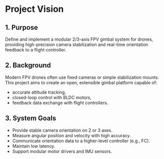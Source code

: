 # Project Vision

## 1. Purpose
Define and implement a modular 2/3-axis FPV gimbal system for drones,
providing high-precision camera stabilization and real-time orientation feedback
to a flight controller.

## 2. Background
Modern FPV drones often use fixed cameras or simple stabilization mounts.
This project aims to create an open, extensible gimbal platform capable of:
- accurate attitude tracking,
- closed-loop control with BLDC motors,
- feedback data exchange with flight controllers.

## 3. System Goals
-  Provide stable camera orientation on 2 or 3 axes.
-  Measure angular position and velocity with high accuracy.
-  Communicate orientation data to a higher-level controller (e.g., FC).
-  Maintain low latency.
-  Support modular motor drivers and IMU sensors.